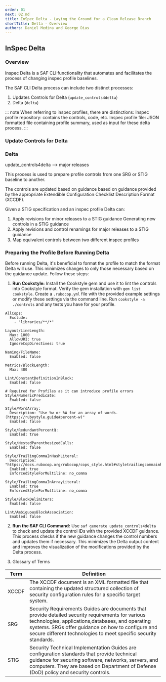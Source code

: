 ```yaml
---
order: 01
next: 02.md
title: InSpec Delta - Laying the Ground for a Clean Release Branch
shortTitle: Delta - Overview
authors: Daniel Medina and George Dias
---
```


## InSpec Delta

### Overview

Inspec Delta is a SAF CLI functionality that automates and facilitates the process of changing inspec profile baselines.

The SAF CLI Delta process can include two distinct processes:
1. Updates Controls for Delta (`update_controls4delta`)
2. Delta (`delta`)

::: note
When referring to inspec profiles, there are distinctions:
Inspec profile repository: contains the controls, code, etc.
Inspec profile file: JSON formatted file containing profile summary, used as input for these delta process.
:::

### Update Controls for Delta



### Delta

update_controls4delta --> major releases

This process is used to prepare profile controls from one SRG or STIG baseline to another. 

The controls are updated based on guidance based on guidance provided by the appropriate Extendible Configuration Checklist Description Format (XCCDF).

Given a STIG specification and an inspec profile Delta can:
1. Apply revisions for minor releases to a STIG guidance
  Generating new controls in a STIG guidance
2. Apply revisions and control renamings for major releases to a STIG guidance
3. Map equivalent controls between two different inspec profiles


### Preparing the Profile Before Running Delta

Before running Delta, it's beneficial to format the profile to match the format Delta will use. This minimizes changes to only those necessary based on the guidance update. Follow these steps:

1. **Run Cookstyle:** Install the Cookstyle gem and use it to lint the controls into Cookstyle format. Verify the gem installation with `gem list cookstyle`. Create a `.rubocop.yml` file with the provided example settings or modify these settings via the command line. Run `cookstyle -a ./controls` and any tests you have for your profile.

```shell
AllCops:
  Exclude:
    - "libraries/**/*"

Layout/LineLength:
  Max: 1000
  AllowURI: true
  IgnoreCopDirectives: true

Naming/FileName:
  Enabled: false

Metrics/BlockLength:
  Max: 400

Lint/ConstantDefinitionInBlock:
  Enabled: false

# Required for Profiles as it can introduce profile errors
Style/NumericPredicate:
  Enabled: false

Style/WordArray:
  Description: "Use %w or %W for an array of words. (https://rubystyle.guide#percent-w)"
  Enabled: false

Style/RedundantPercentQ:
  Enabled: true

Style/NestedParenthesizedCalls:
  Enabled: false

Style/TrailingCommaInHashLiteral:
  Description: "https://docs.rubocop.org/rubocop/cops_style.html#styletrailingcommainhashliteral"
  Enabled: true
  EnforcedStyleForMultiline: no_comma

Style/TrailingCommaInArrayLiteral:
  Enabled: true
  EnforcedStyleForMultiline: no_comma

Style/BlockDelimiters:
  Enabled: false

Lint/AmbiguousBlockAssociation:
  Enabled: false
```

2. **Run the SAF CLI Command:** Use `saf generate update_controls4delta` to check and update the control IDs with the provided XCCDF guidance. This process checks if the new guidance changes the control numbers and updates them if necessary. This minimizes the Delta output content and improves the visualization of the modifications provided by the Delta process.

3. Glossary of Terms

|Term |Definition|
|------|-----------|
|XCCDF| The XCCDF document is an XML formatted file that containing the updated structured collection of security configuration rules for a specific target system. |
|SRG| Security Requirements Guides are documents that provide detailed security requirements for various technologies, applications,databases, and operating systems. SRGs offer guidance on how to configure and secure different technologies to meet specific security standards. |
|STIG|Security Technical Implementation Guides are configuration standards that provide technical guidance for securing software, networks, servers, and computers. They are based on Department of Defense (DoD) policy and security controls. |
